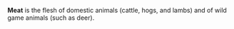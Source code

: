 **Meat** is the flesh of domestic animals (cattle, hogs, and lambs) and of wild game animals (such as deer).
